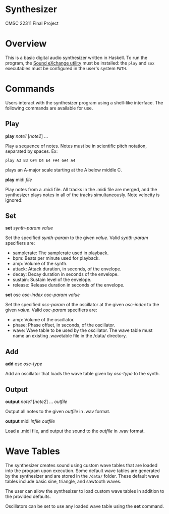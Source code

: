 # Synthesizer
CMSC 22311 Final Project

# Overview

This is a basic digital audio synthesizer written in Haskell. To run the 
program, the [Sound eXchange utility](http://sox.sourceforge.net/) must be 
installed: the `play` and `sox` executables must be configured in the user's
system `PATH`.

# Commands

Users interact with the synthesizer program using a shell-like interface. The
following commands are available for use.

## Play

**play** _note1_ [_note2_] ...

Play a sequence of notes. Notes must be in scientific pitch notation, separated
by spaces. Ex:

    play A3 B3 C#4 D4 E4 F#4 G#4 A4

plays an A-major scale starting at the A below middle C.

**play** midi _file_

Play notes from a .midi file. All tracks in the .midi file are merged, and
the synthesizer plays notes in all of the tracks simultaneously. Note velocity
is ignored.

## Set

**set** _synth-param_ _value_

Set the specified _synth-param_ to the given _value_. Valid _synth-param_
specifiers are:
* samplerate: The samplerate used in playback.
* bpm: Beats per minute used for playback.
* amp: Volume of the synth.
* attack: Attack duration, in seconds, of the envelope.
* decay: Decay duration in seconds of the envelope.
* sustain: Sustain level of the envelope.
* release: Release duration in seconds of the envelope.

**set** osc _osc-index_ _osc-param_ _value_

Set the specified _osc-param_ of the oscillator at the given _osc-index_ to the
given _value_. Valid _osc-param_ specifiers are:
* amp: Volume of the oscillator.
* phase: Phase offset, in seconds, of the oscillator.
* wave: Wave table to be used by the oscillator. The wave table must name an
existing .wavetable file in the /data/ directory.

## Add

**add** osc _osc-type_

Add an oscillator that loads the wave table given by _osc-type_ to the synth.

## Output

**output** _note1_ [_note2_] ... _outfile_

Output all notes to the given _outfile_ in .wav format.

**output** midi _infile_ _outfile_

Load a .midi file, and output the sound to the _outfile_ in .wav format.

# Wave Tables

The synthesizer creates sound using custom wave tables that are loaded into the
program upon execution. Some default wave tables are generated by the
synthesizer and are stored in the `/data/` folder. These default wave tables
include basic sine, triangle, and sawtooth waves.

The user can allow the synthesizer to load custom wave tables in addition to
the provided defaults. 

Oscillators can be set to use any loaded wave table using the **set** command.
